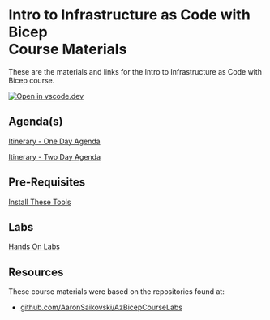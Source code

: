 # Intro to Infrastructure as Code with Bicep <br> Course Materials

These are the materials and links for the Intro to Infrastructure as Code with Bicep course.

[![Open in vscode.dev](https://img.shields.io/badge/Open%20in-vscode.dev-blue)][1]

[1]: https://vscode.dev/github/lluppesms/bicep.course.materials/

## Agenda(s)

[Itinerary - One Day Agenda](./Intro_To_Bicep_Datasheet_One_Day.pdf)

[Itinerary - Two Day Agenda](./Intro_To_Bicep_Datasheet_Two_Day.pdf)

## Pre-Requisites

[Install These Tools](./Labs/Course_Labs/Module_1_Tooling_with_Visual_Studio_Code/Lab01/readme.md)

## Labs

[Hands On Labs](./Labs/readme.md)

## Resources

These course materials were based on the repositories found at:

- [github.com/AaronSaikovski/AzBicepCourseLabs](https://github.com/AaronSaikovski/AzBicepCourseLabs/)